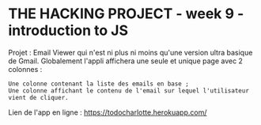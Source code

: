 # THE HACKING PROJECT - week 9 - introduction to JS

Projet : Email Viewer qui n'est ni plus ni moins qu'une version ultra basique de Gmail. Globalement l'appli affichera une seule et unique page avec 2 colonnes :

    Une colonne contenant la liste des emails en base ;
    Une colonne affichant le contenu de l'email sur lequel l'utilisateur vient de cliquer.


Lien de l'app en ligne : https://todocharlotte.herokuapp.com/
